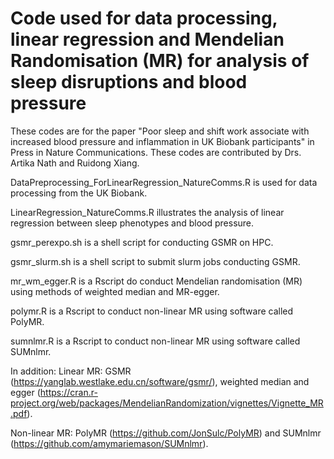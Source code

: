 # Code used for data processing, linear regression and Mendelian Randomisation (MR) for analysis of sleep disruptions and blood pressure

These codes are for the paper "Poor sleep and shift work associate with increased blood pressure and inflammation in UK Biobank participants" in Press in Nature Communications. These codes are contributed by Drs. Artika Nath and Ruidong Xiang.

DataPreprocessing_ForLinearRegression_NatureComms.R is used for data processing from the UK Biobank.

LinearRegression_NatureComms.R illustrates the analysis of linear regression between sleep phenotypes and blood pressure.

gsmr_perexpo.sh is a shell script for conducting GSMR on HPC.

gsmr_slurm.sh is a shell script to submit slurm jobs conducting GSMR.

mr_wm_egger.R is a Rscript do conduct Mendelian randomisation (MR) using methods of weighted median and MR-egger.

polymr.R is a Rscript to conduct non-linear MR using software called PolyMR.

sumnlmr.R is a Rscript to conduct non-linear MR using software called SUMnlmr.

In addition:
Linear MR: GSMR (https://yanglab.westlake.edu.cn/software/gsmr/), weighted median and egger (https://cran.r-project.org/web/packages/MendelianRandomization/vignettes/Vignette_MR.pdf).

Non-linear MR: PolyMR (https://github.com/JonSulc/PolyMR) and SUMnlmr (https://github.com/amymariemason/SUMnlmr). 
